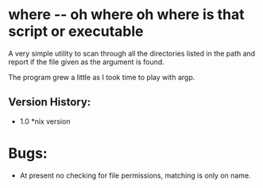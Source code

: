 # where -- oh where oh where is that script or executable

A very simple utility to scan through all the directories
listed in the path and report if the file given as the
argument is found.

The program grew a little as I took time to play with
argp. 

Version History:
---------------

* 1.0 *nix version

Bugs:
====

* At present no checking for file permissions, matching is only on name.

